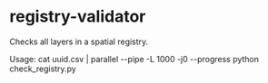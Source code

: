 # registry-validator
Checks all layers in a spatial registry.

Usage:
    cat uuid.csv | parallel --pipe -L 1000 -j0 --progress python check_registry.py 
